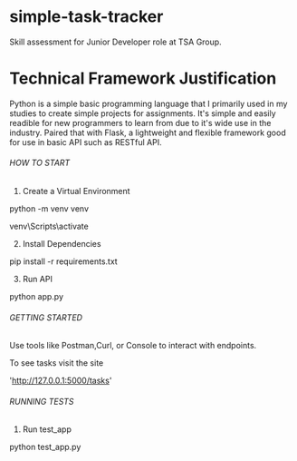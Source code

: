 # simple-task-tracker
Skill assessment for Junior Developer role at TSA Group.

# Technical Framework Justification

Python is a simple basic programming language that I primarily used in my studies to create simple projects for assignments. It's simple and easily readible for new programmers to learn from due to it's wide use in the industry. Paired that with Flask, a lightweight and flexible framework good for use in basic API such as RESTful API. 

###### HOW TO START #######

1. Create a Virtual Environment 

python -m venv venv

venv\Scripts\activate    

2. Install Dependencies

pip install -r requirements.txt

3. Run API

python app.py

###### GETTING STARTED #######

Use tools like Postman,Curl, or Console to interact with endpoints.

To see tasks visit the site

'http://127.0.0.1:5000/tasks'

###### RUNNING TESTS ######

1. Run test_app

python test_app.py


